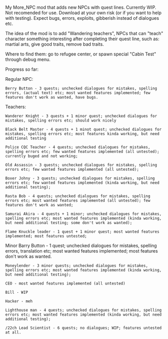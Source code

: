 My More_NPC mod that adds new NPCs with quest lines. Currently WIP. Not recomended for use. Download at your own risk (or if you want to help with testing). Expect bugs, errors, exploits, gibberish instead of dialogues etc.

The idea of the mod is to add "Wandering teachers", NPCs that can "teach" character something interesting after completing their quest line, such as: martial arts, give good traits, remove bad traits.

Where to find them: go to refugee center, or spawn special "Cabin Test" through debug menu.

Progress so far:

  Regular NPC:
  
	Berry Button - 3 quests; unchecked dialogues for mistakes, spelling errors, (actual text) etc; most wanted features implemented; few features don't work as wanted, have bugs.
	
  Teachers:
  
	Wanderer Knight - 3 quests + 1 minor quest; unchecked dialogues for mistakes, spelling errors etc; should work nicely 
	
	Black Belt Master - 4 quests + 1 minot quest; unchecked dialogues for mistakes, spelling errors etc; most features kinda working, but need additional testing
	
	Police CQC Teacher - 4 quests; unchecked dialogues for mistakes, spelling errors etc; few wanted features implemented (all untested); currently buged and not working;
	
	Old Assassin - 3 quests; unchecked dialogues for mistakes, spelling errors etc; few wanted features implemented (all untested);
	
	Boxer Johny - 3 quests; unchecked dialogues for mistakes, spelling errors etc; few wanted features implemented (kinda working, but need additional testing);
	
	Rasta Bob - 4 quests; unchecked dialogues for mistakes, spelling errors etc; most wanted features implemented (all untested); few features don't work as wanted;
	
	Samurai Akira - 4 quests + 1 minor; unchecked dialogues for mistakes, spelling errors etc; most wanted features implemented (kinda working, but need additional testing; some don't work as wanted);
	
	Flame Knuckle leader - 1 quest + 1 minor quest; most wanted features implemented; most features untested;
  
  Minor 
	Barry Button - 1 quest; unchecked dialogues for mistakes, spelling errors, translation etc; most wanted features implemented; most features don't work as wanted.
	
	Moneylender - 3 minor quests; unchecked dialogues for mistakes, spelling errors etc; most wanted features implemented (kinda working, but need additional testing);
	
	CEO - most wanted features implemented (all untested)
	
	Bill - WIP
	
	Hacker - meh
	
	Lighthouse man - 4 quests; unchecked dialogues for mistakes, spelling errors etc; most wanted features implemented (kinda working, but need additional testing);
	
	/22ch Lead Scientist - 6 quests; no dialogues; WIP; features untested at all.